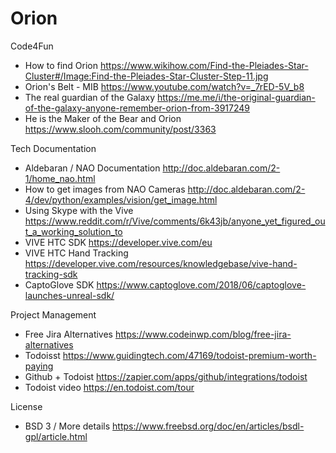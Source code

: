 # Orion

Code4Fun
- How to find Orion
https://www.wikihow.com/Find-the-Pleiades-Star-Cluster#/Image:Find-the-Pleiades-Star-Cluster-Step-11.jpg
- Orion's Belt - MIB
https://www.youtube.com/watch?v=_7rED-5V_b8
- The real guardian of the Galaxy
https://me.me/i/the-original-guardian-of-the-galaxy-anyone-remember-orion-from-3917249
- He is the Maker of the Bear and Orion 
https://www.slooh.com/community/post/3363

Tech Documentation
- Aldebaran / NAO Documentation
http://doc.aldebaran.com/2-1/home_nao.html
- How to get images from NAO Cameras
http://doc.aldebaran.com/2-4/dev/python/examples/vision/get_image.html
- Using Skype with the Vive
https://www.reddit.com/r/Vive/comments/6k43jb/anyone_yet_figured_out_a_working_solution_to
- VIVE HTC SDK
https://developer.vive.com/eu
- VIVE HTC Hand Tracking
https://developer.vive.com/resources/knowledgebase/vive-hand-tracking-sdk
- CaptoGlove SDK
https://www.captoglove.com/2018/06/captoglove-launches-unreal-sdk/

Project Management
- Free Jira Alternatives
https://www.codeinwp.com/blog/free-jira-alternatives
- Todoisst
https://www.guidingtech.com/47169/todoist-premium-worth-paying
- Github + Todoist
https://zapier.com/apps/github/integrations/todoist
- Todoist video
https://en.todoist.com/tour

License
- BSD 3 / More details
https://www.freebsd.org/doc/en/articles/bsdl-gpl/article.html
